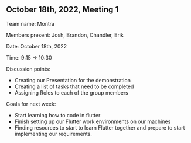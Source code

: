 ## October 18th, 2022, Meeting 1

Team name: Montra

Members present: Josh, Brandon, Chandler, Erik

Date: October 18th, 2022

Time: 9:15 -> 10:30

Discussion points: 

* Creating our Presentation for the demonstration
* Creating a list of tasks that need to be completed
* Assigning Roles to each of the group members

Goals for next week:

* Start learning how to code in flutter
* Finish setting up our Flutter work environments on our machines
* Finding resources to start to learn Flutter together and prepare to start implementing our requirements.

